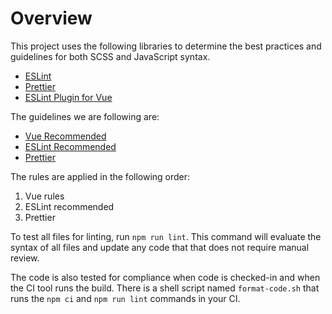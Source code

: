 # Overview
This project uses the following libraries to determine the best practices and guidelines for both SCSS and JavaScript syntax.
- [ESLint](https://eslint.org/)
- [Prettier](https://prettier.io/)
- [ESLint Plugin for Vue](https://eslint.vuejs.org/)

The guidelines we are following are:
- [Vue Recommended](https://eslint.vuejs.org/rules/#priority-c-recommended-minimizing-arbitrary-choices-and-cognitive-overhead-for-vue-js-3-x)
- [ESLint Recommended](https://eslint.org/docs/rules/)
- [Prettier](https://prettier.io/docs/en/options.html)

The rules are applied in the following order:
1. Vue rules
1. ESLint recommended
1. Prettier

To test all files for linting, run `npm run lint`. This command will evaluate the syntax of all files and update any code that that does not require manual review.

The code is also tested for compliance when code is checked-in and when the CI tool runs the build. There is a shell script named `format-code.sh` that runs the `npm ci` and `npm run lint` commands in your CI.